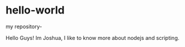 # hello-world
my repository-


Hello Guys!
Im Joshua, I like to know more about nodejs and scripting. 
